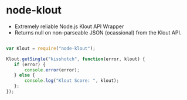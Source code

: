 
node-klout
==========

 * Extremely reliable Node.js Klout API Wrapper
 * Returns null on non-parseable JSON (ocassional) from the Klout API.
 
 ```javascript

var Klout = require("node-klout");

Klout.getSingle("kisshotch", function(error, klout) {
	if (error) {
		console.error(error); 
	} else {
		console.log("Klout Score: ", klout);
	};
});
 ```